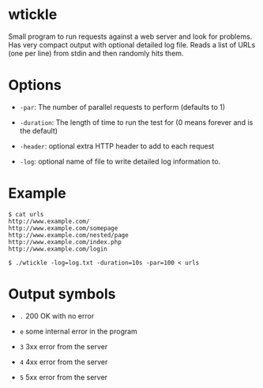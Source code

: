 # wtickle

Small program to run requests against a web server and look for
problems. Has very compact output with optional detailed log
file. Reads a list of URLs (one per line) from stdin and then randomly
hits them.

# Options

* `-par`: The number of parallel requests to perform (defaults to 1)

* `-duration`: The length of time to run the test for (0 means forever and
 is the default)

* `-header`: optional extra HTTP header to add to each request

* `-log`: optional name of file to write detailed log information to.

# Example

    $ cat urls
    http://www.example.com/
    http://www.example.com/somepage
    http://www.example.com/nested/page
    http://www.example.com/index.php
    http://www.example.com/login

    $ ./wtickle -log=log.txt -duration=10s -par=100 < urls

# Output symbols

* `.` 200 OK with no error

* `e` some internal error in the program

* `3` 3xx error from the server

* `4` 4xx error from the server

* `5` 5xx error from the server




